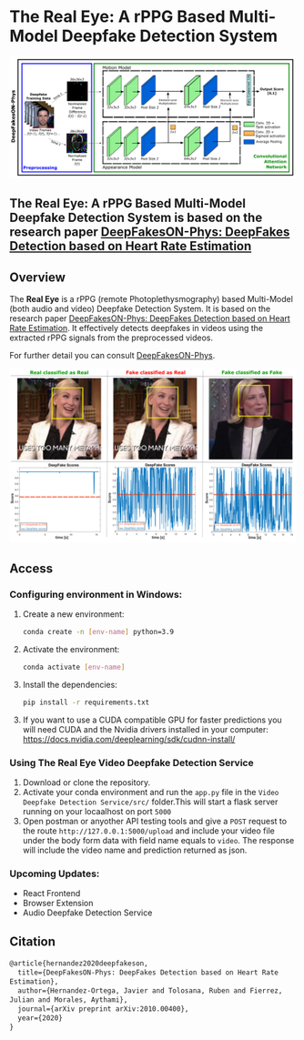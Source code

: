 # The Real Eye: A rPPG Based Multi-Model Deepfake Detection System

![Header](./images/dibujo.png)

## The Real Eye: A rPPG Based Multi-Model Deepfake Detection System is based on the research paper [DeepFakesON-Phys: DeepFakes Detection based on Heart Rate Estimation](https://arxiv.org/pdf/2010.00400.pdf)


## Overview
The <b>Real Eye</b> is a rPPG (remote Photoplethysmography) based Multi-Model (both audio and video) Deepfake Detection System. It is based on the research paper [DeepFakesON-Phys: DeepFakes Detection based on Heart Rate Estimation](https://arxiv.org/pdf/2010.00400.pdf). It effectively detects deepfakes in videos using the extracted rPPG signals from the preprocessed videos.


For further detail you can consult [DeepFakesON-Phys](https://arxiv.org/pdf/2010.00400.pdf).

![Example](images/cases_scores.png)

## Access

### Configuring environment in Windows:

1. Create a new environment:

    ```bash
    conda create -n [env-name] python=3.9
    ```

2. Activate the environment:

    ```bash
    conda activate [env-name]
    ```

3. Install the dependencies:

    ```bash
    pip install -r requirements.txt
    ```

3) If you want to use a CUDA compatible GPU for faster predictions you will need CUDA and the Nvidia drivers installed in your computer: https://docs.nvidia.com/deeplearning/sdk/cudnn-install/


### Using The Real Eye Video Deepfake Detection Service

  1) Download or clone the repository.
  2) Activate your conda environment and run the `app.py` file in the `Video Deepfake Detection Service/src/` folder.This will start a flask server running on your locaalhost on port `5000`
  3) Open postman or anyother API testing tools and give a `POST` request to the route `http://127.0.0.1:5000/upload` and include your video file under the body form data with field name equals to `video`. The response will include the video name and prediction returned as json.

### Upcoming Updates:
  - React Frontend
  - Browser Extension
  - Audio Deepfake Detection Service


## Citation
```
@article{hernandez2020deepfakeson,
  title={DeepFakesON-Phys: DeepFakes Detection based on Heart Rate Estimation},
  author={Hernandez-Ortega, Javier and Tolosana, Ruben and Fierrez, Julian and Morales, Aythami},
  journal={arXiv preprint arXiv:2010.00400},
  year={2020}
}

